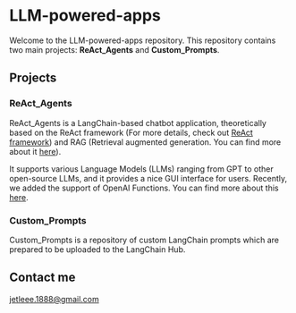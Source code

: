 # LLM-powered-apps  
  
Welcome to the LLM-powered-apps repository. This repository contains two main projects: **ReAct_Agents** and **Custom_Prompts**.  
  
## Projects  
  
### ReAct_Agents  
  
ReAct_Agents is a LangChain-based chatbot application, theoretically based on the ReAct framework (For more details, check out [ReAct framework](https://react-lm.github.io/)) and RAG (Retrieval augmented generation. You can find more about it [here](https://arxiv.org/abs/2005.11401)).  
  
It supports various Language Models (LLMs) ranging from GPT to other open-source LLMs, and it provides a nice GUI interface for users. Recently, we added the support of OpenAI Functions. You can find more about this [here](https://openai.com/blog/function-calling-and-other-api-updates).  
  
### Custom_Prompts  
  
Custom_Prompts is a repository of custom LangChain prompts which are prepared to be uploaded to the LangChain Hub.  
  
## Contact me 
  
jetleee.1888@gmail.com  
  

  
